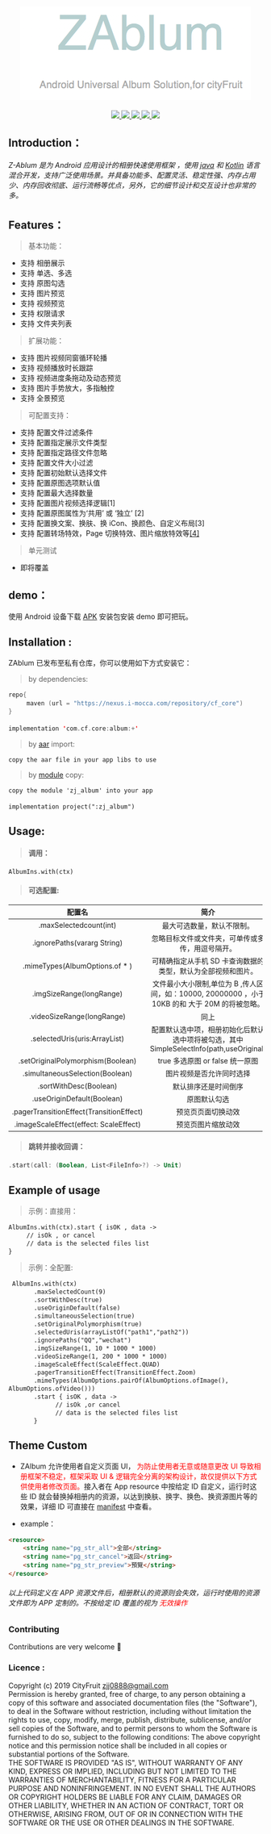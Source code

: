 <p align="center" >
   <img src = "https://github.com/ZBL-Kiven/album/raw/master/demo/title.png"/>
   <br>
   <br>
   <a href = "http://cityfruit.io/">
   <img src = "https://img.shields.io/static/v1?label=By&message=CityFruit.io&color=2af"/>
   </a>
   <a href = "https://github.com/ZBL-Kiven/album">
      <img src = "https://img.shields.io/static/v1?label=platform&message=Android&color=6bf"/>
   </a>
   <a href = "https://github.com/ZBL-Kiven">
      <img src = "https://img.shields.io/static/v1?label=author&message=ZJJ&color=9cf"/>
  </a>
  <a href = "https://developer.android.google.cn/jetpack/androidx">
      <img src = "https://img.shields.io/static/v1?label=supported&message=AndroidX&color=8ce"/>
  </a>
  <a href = "https://www.android-doc.com/guide/components/android7.0.html">
      <img src = "https://img.shields.io/static/v1?label=minVersion&message=Nougat&color=cce"/>
  </a>
</p>
 
## Introduction：

###### Z-Ablum 是为 Android 应用设计的相册快速使用框架 ，使用 [java]() 和 [Kotlin]() 语言混合开发，支持广泛使用场景。并具备功能多、配置灵活、稳定性强、内存占用少、内存回收彻底、运行流畅等优点，另外，它的细节设计和交互设计也非常的多。


## Features：

> 基本功能：

- 支持 相册展示
- 支持 单选、多选
- 支持 原图勾选
- 支持 图片预览
- 支持 视频预览
- 支持 权限请求
- 支持 文件夹列表

> 扩展功能：

- 支持 图片视频同窗循环轮播
- 支持 视频播放时长跟踪
- 支持 视频进度条拖动及动态预览
- 支持 图片手势放大，多指触控
- 支持 全景预览

> 可配置支持：

- 支持 配置文件过滤条件
- 支持 配置指定展示文件类型
- 支持 配置指定路径文件忽略
- 支持 配置文件大小过滤
- 支持 配置初始默认选择文件
- 支持 配置原图选项默认值
- 支持 配置最大选择数量
- 支持 配置图片视频选择逻辑<a alt ="图片、视频是否可混选，图片、视频各选数量、视频是否仅允许单选等">[1]</a>
- 支持 配置原图属性为‘共用’ 或 ‘独立’ <a alt ="选项为 共用 时，所有图片都对唯一原图选项值生效。反之每张图片都将具有各自的 ‘是否原图’ 属性">[2]</a>
- 支持 配置换文案、换肤、换 iCon、换颜色、自定义布局<a alt ="Manifest 预处理，可直接覆盖 ID 实现换肤">[3]</a>
- 支持 配置转场特效，Page 切换特效、图片缩放特效等<a href = "">[4]</a>

> 单元测试

- 即将覆盖

## demo：

使用 Android 设备下载 [APK](https://github.com/ZBL-Kiven/album/raw/master/demo/album.apk) 安装包安装 demo 即可把玩。

## Installation :


ZAblum 已发布至私有仓库，你可以使用如下方式安装它：

> by dependencies:

```kotlin
repo{
     maven (url = "https://nexus.i-mocca.com/repository/cf_core")
}

implementation 'com.cf.core:album:+'
```

> by [aar](https://nexus.i-mocca.com/repository/cf_core/com/cf/core/album/1.0.0/album-1.0.0.aar) import:

```
copy the aar file in your app libs to use
```

> by [module](https://github.com/ZBL-Kiven/album/archive/master.zip) copy:
 
```
copy the module 'zj_album' into your app

implementation project(":zj_album")

```

## Usage:

> #### 调用：<br>

```
AlbumIns.with(ctx)
```

> #### 可选配置:<br>

配置名|简介|默认
:-:|:-:|:-:
.maxSelectedcount(int) |最大可选数量，默认不限制。|Int.maxValue
.ignorePaths(vararg String)|忽略目标文件或文件夹，可单传或多传，用逗号隔开。|null
.mimeTypes(AlbumOptions.of * ) |可精确指定从手机 SD 卡查询数据的类型，默认为全部视频和图片。|null
.imgSizeRange(longRange) |文件最小大小限制,单位为 B ,传人区间，如：10000, 20000000 ，小于 10KB 的和 大于 20M 的将被忽略。|0 .. Long.maxValue
.videoSizeRange(longRange) | 同上|同上
.selectedUris(uris:ArrayList<SimpleSelectInfo>)|配置默认选中项，相册初始化后默认选中项将被勾选，其中 SimpleSelectInfo(path,useOriginal)|null
.setOriginalPolymorphism(Boolean)|true 多选原图 or false 统一原图|true
.simultaneousSelection(Boolean)|图片视频是否允许同时选择|true
.sortWithDesc(Boolean)|默认排序还是时间倒序|true
.useOriginDefault(Boolean)|原图默认勾选|false
.pagerTransitionEffect(TransitionEffect)|预览页页面切换动效|TransitionEffect.Zoom
.imageScaleEffect(effect: ScaleEffect)|预览页图片缩放动效|ScaleEffect.CUBIC

> #### 跳转并接收回调：
 
```kotlin
.start(call: (Boolean, List<FileInfo>?) -> Unit)
```

## Example of usage

> 示例：直接用：

```
AlbumIns.with(ctx).start { isOK , data ->
     // isOk , or cancel
     // data is the selected files list
}
```

> 示例：全配置:

```
 AlbumIns.with(ctx)
       .maxSelectedCount(9)
       .sortWithDesc(true)
       .useOriginDefault(false)
       .simultaneousSelection(true)
       .setOriginalPolymorphism(true)
       .selectedUris(arrayListOf("path1","path2"))
       .ignorePaths("QQ","wechat")
       .imgSizeRange(1, 10 * 1000 * 1000)
       .videoSizeRange(1, 200 * 1000 * 1000)
       .imageScaleEffect(ScaleEffect.QUAD)
       .pagerTransitionEffect(TransitionEffect.Zoom)
       .mimeTypes(AlbumOptions.pairOf(AlbumOptions.ofImage(), AlbumOptions.ofVideo()))
       .start { isOK , data ->
             // isOk ,or cancel
             // data is the selected files list
       }
```


## Theme Custom

* ZAlbum 允许使用者自定义页面 UI，<font color=red> 为防止使用者无意或随意更改 UI 导致相册框架不稳定，框架采取 UI & 逻辑完全分离的架构设计，故仅提供以下方式供使用者修改页面。</font>接入者在 App resource 中按给定 ID 自定义，运行时这些 ID 就会替换掉相册内的资源，以达到换肤、换字、换色、换资源图片等的效果，详细 ID 可直接在 [manifest](https://github.com/ZBL-Kiven/album/blob/master/demo/theme-manifest.txt) 中查看。

* example：

```html
<resource>
    <string name="pg_str_all">全部</string>
    <string name="pg_str_cancel">返回</string>
    <string name="pg_str_preview">預覽</string>
</resource>
```
###### 以上代码定义在 APP 资源文件后，相册默认的资源则会失效，运行时使用的资源文件即为 APP 定制的。不按给定 ID 覆盖的视为 <font color=red> 无效操作 </font>

### Contributing

Contributions are very welcome 🎉

### Licence :  

Copyright (c) 2019 CityFruit zjj0888@gmail.com<br>
Permission is hereby granted, free of charge, to any person obtaining a copy of this software and associated documentation files (the "Software"), to deal in the Software without restriction, including without limitation the rights to use, copy, modify, merge, publish, distribute, sublicense, and/or sell copies of the Software, and to permit persons to whom the Software is furnished to do so, subject to the following conditions:
The above copyright notice and this permission notice shall be included in all copies or substantial portions of the Software.<br>
THE SOFTWARE IS PROVIDED "AS IS", WITHOUT WARRANTY OF ANY KIND, EXPRESS OR IMPLIED, INCLUDING BUT NOT LIMITED TO THE WARRANTIES OF MERCHANTABILITY, FITNESS FOR A PARTICULAR PURPOSE AND NONINFRINGEMENT. IN NO EVENT SHALL THE AUTHORS OR COPYRIGHT HOLDERS BE LIABLE FOR ANY CLAIM, DAMAGES OR OTHER LIABILITY, WHETHER IN AN ACTION OF CONTRACT, TORT OR OTHERWISE, ARISING FROM, OUT OF OR IN CONNECTION WITH THE SOFTWARE OR THE USE OR OTHER DEALINGS IN THE SOFTWARE.
